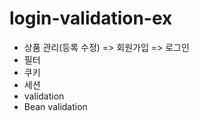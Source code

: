 # login-validation-ex

* 상품 관리(등록 수정) => 회원가입 => 로그인 
* 필터
* 쿠키
* 세션
* validation
* Bean validation
